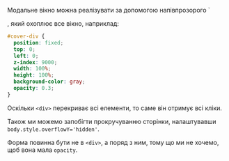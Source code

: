 Модальне вікно можна реалізувати за допомогою напівпрозорого `<div id="cover-div">, який охоплює все вікно, наприклад:

```css
#cover-div {
  position: fixed;
  top: 0;
  left: 0;
  z-index: 9000;
  width: 100%;
  height: 100%;
  background-color: gray;
  opacity: 0.3;
}
```

Оскільки `<div>` перекриває всі елементи, то саме він отримує всі кліки.

Також ми можемо запобігти прокручуванню сторінки, налаштувавши `body.style.overflowY='hidden'`.

Форма повинна бути не в `<div>`, а поряд з ним, тому що ми не хочемо, щоб вона мала `opacity`.
